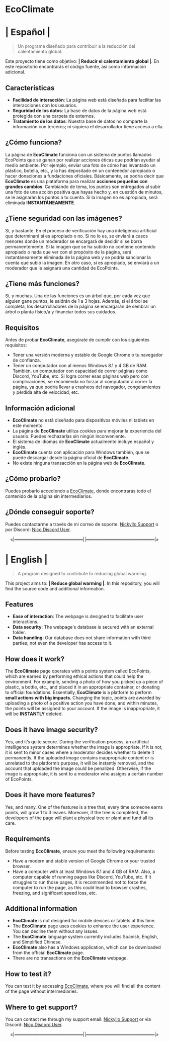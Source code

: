 # **EcoClimate**

# **| Español |**

> Un programa diseñado para contribuir a la reducción del calentamiento global.

Este proyecto tiene como objetivo: **| Reducir el calentamiento global |**. En este repositorio encontrarás el código fuente, así como información adicional.

## **Características**

- **Facilidad de interacción**: La página web está diseñada para facilitar las interacciones con los usuarios.
- **Seguridad de los datos**: La base de datos de la página web está protegida con una carpeta de externos.
- **Tratamiento de los datos**: Nuestra base de datos no comparte la información con terceros; ni siquiera el desarrollador tiene acceso a ella.

## **¿Cómo funciona?**

La página de **EcoClimate** funciona con un sistema de puntos llamados EcoPoints que se ganan por realizar acciones éticas que podrían ayudar al medio ambiente. Por ejemplo, enviar una foto de cómo has levantado un plástico, botella, etc., y la has depositado en un contenedor apropiado o hacer donaciones a fundaciones oficiales. Básicamente, se podría decir que **EcoClimate** es una plataforma para realizar **acciones pequeñas con grandes cambios**. Cambiando de tema, los puntos son entregados al subir una foto de una acción positiva que hayas hecho y, en cuestión de minutos, se le asignarán los puntos a tu cuenta. Si la imagen no es apropiada, será eliminada **INSTANTÁNEAMENTE**.

## **¿Tiene seguridad con las imágenes?**

Sí, y bastante. En el proceso de verificación hay una inteligencia artificial que determinará si es apropiado o no. Si no lo es, se enviará a casos menores donde un moderador se encargará de decidir si se borra permanentemente. Si la imagen que se ha subido no contiene contenido apropiado o nada que ver con el propósito de la página, será instantáneamente eliminada de la página web y se podría sancionar la cuenta que subió la imagen. En otro caso, si es apropiado, se enviará a un moderador que le asignará una cantidad de EcoPoints.

## **¿Tiene más funciones?**

Sí, y muchas. Una de las funciones es un árbol que, por cada vez que alguien gane puntos, le saldrán de 1 a 3 hojas. Además, si el árbol se completa, los desarrolladores de la página se encargarán de sembrar un árbol o planta físico/a y financiar todos sus cuidados.

## **Requisitos**

Antes de probar **EcoClimate**, asegúrate de cumplir con los siguientes requisitos:

- Tener una versión moderna y estable de Google Chrome o tu navegador de confianza.
- Tener un computador con al menos Windows 8.1 y 4 GB de RAM. También, un computador con capacidad de correr páginas como Discord, YouTube, etc. Si logra correr esas páginas web pero con complicaciones, se recomienda no forzar al computador a correr la página, ya que podría llevar a crasheos del navegador, congelamientos y pérdida alta de velocidad, etc.

## **Información adicional**

- **EcoClimate** no está diseñado para dispositivos móviles ni tablets en este momento.
- La página de **EcoClimate** utiliza cookies para mejorar la experiencia del usuario. Puedes rechazarlas sin ningún inconveniente.
- El sistema de idiomas de **EcoClimate** actualmente incluye español y inglés.
- **EcoClimate** cuenta con aplicación para Windows también, que se puede descargar desde la página oficial de **EcoClimate**.
- No existe ninguna transacción en la página web de **EcoClimate**.

## **¿Cómo probarlo?**

Puedes probarlo accediendo a [EcoClimate](http://192.168.0.3:5000/), donde encontrarás todo el contenido de la página sin intermediarios.

## **¿Dónde conseguir soporte?**

Puedes contactarme a través de mi correo de soporte: [Nickyllo Support](mailto:nickyllowilches@gmail.com?subject=Soporte%20EcoClimate&body=Hola,%20necesito%20soporte%20para%20EcoClimate...) o por Discord: [Nico Discord User](https://discordapp.com/users/1309846092711596037).

<div align="center">«|══════════════════════||══════════════════════|»</div>

# **| English |**

> A program designed to contribute to reducing global warming.

This project aims to: **| Reduce global warming |**. In this repository, you will find the source code and additional information.

## **Features**

- **Ease of interaction**: The webpage is designed to facilitate user interactions.
- **Data security**: The webpage's database is secured with an external folder.
- **Data handling**: Our database does not share information with third parties; not even the developer has access to it.

## **How does it work?**

The **EcoClimate** page operates with a points system called EcoPoints, which are earned by performing ethical actions that could help the environment. For example, sending a photo of how you picked up a piece of plastic, a bottle, etc., and placed it in an appropriate container, or donating to official foundations. Essentially, **EcoClimate** is a platform to perform **small actions with big impacts**. Changing the topic, points are awarded by uploading a photo of a positive action you have done, and within minutes, the points will be assigned to your account. If the image is inappropriate, it will be **INSTANTLY** deleted.

## **Does it have image security?**

Yes, and it’s quite secure. During the verification process, an artificial intelligence system determines whether the image is appropriate. If it is not, it is sent to minor cases where a moderator decides whether to delete it permanently. If the uploaded image contains inappropriate content or is unrelated to the platform’s purpose, it will be instantly removed, and the account that uploaded the image could be penalized. Otherwise, if the image is appropriate, it is sent to a moderator who assigns a certain number of EcoPoints.

## **Does it have more features?**

Yes, and many. One of the features is a tree that, every time someone earns points, will grow 1 to 3 leaves. Moreover, if the tree is completed, the developers of the page will plant a physical tree or plant and fund all its care.

## **Requirements**

Before testing **EcoClimate**, ensure you meet the following requirements:

- Have a modern and stable version of Google Chrome or your trusted browser.
- Have a computer with at least Windows 8.1 and 4 GB of RAM. Also, a computer capable of running pages like Discord, YouTube, etc. If it struggles to run those pages, it is recommended not to force the computer to run the page, as this could lead to browser crashes, freezing, and significant speed loss, etc.

## **Additional information**

- **EcoClimate** is not designed for mobile devices or tablets at this time.
- The **EcoClimate** page uses cookies to enhance the user experience. You can decline them without any issues.
- The **EcoClimate** language system currently includes Spanish, English, and Simplified Chinese.
- **EcoClimate** also has a Windows application, which can be downloaded from the official **EcoClimate** page.
- There are no transactions on the **EcoClimate** webpage.

## **How to test it?**

You can test it by accessing [EcoClimate](http://192.168.0.3:5000/), where you will find all the content of the page without intermediaries.

## **Where to get support?**

You can contact me through my support email: [Nickyllo Support](mailto:nickyllowilches@gmail.com?subject=Support%20EcoClimate&body=Hi,%20I%20need%20support%20for%20EcoClimate...) or via Discord: [Nico Discord User](https://discordapp.com/users/1309846092711596037).

<div align="center">«|══════════════════════||══════════════════════|»</div>


                                                                          

